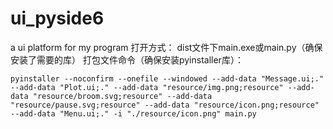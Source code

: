 # ui_pyside6
a ui platform for my program
打开方式：
dist文件下main.exe或main.py（确保安装了需要的库）
打包文件命令（确保安装pyinstaller库）：
```
pyinstaller --noconfirm --onefile --windowed --add-data "Message.ui;." --add-data "Plot.ui;." --add-data "resource/img.png;resource" --add-data "resource/broom.svg;resource" --add-data "resource/pause.svg;resource" --add-data "resource/icon.png;resource" --add-data "Menu.ui;." -i "./resource/icon.png" main.py 
```
